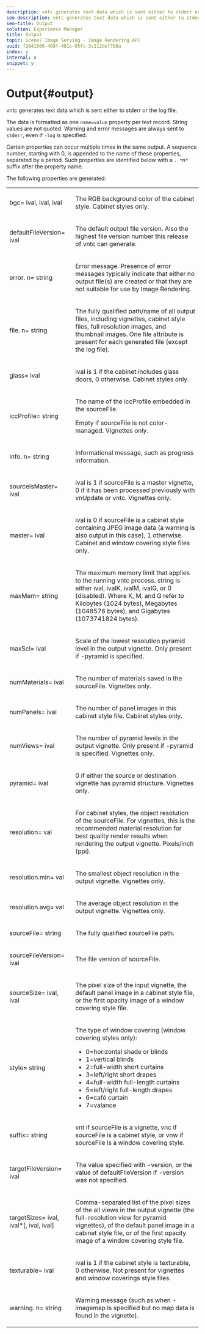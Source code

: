 ```yaml
---
description: vntc generates text data which is sent either to stderr or the log file.
seo-description: vntc generates text data which is sent either to stderr or the log file.
seo-title: Output
solution: Experience Manager
title: Output
topic: Scene7 Image Serving - Image Rendering API
uuid: f2041600-408f-481c-95fc-3c112def7b8a
index: y
internal: n
snippet: y
---
```


# Output{#output}

vntc generates text data which is sent either to stderr or the log file.

The data is formatted as one `name=value` property per text record. String values are not quoted. Warning and error messages are always sent to `stderr`, even if `-log` is specified.

Certain properties can occur multiple times in the same output. A sequence number, starting with 0, is appended to the name of these properties, separated by a period. Such properties are identified below with a `. *`n`*` suffix after the property name.

The following properties are generated:

<table id="simpletable_32AAA1A2DDB04BC6B86885E6223BF609"> 
 <tr class="strow"> 
  <td class="stentry"> <p><span class="codeph">bgc=<span class="varname"> ival</span>,<span class="varname"> ival</span>,<span class="varname"> ival</span></span> </p> </td> 
  <td class="stentry"> <p>The RGB background color of the cabinet style. Cabinet styles only. </p></td> 
 </tr> 
 <tr class="strow"> 
  <td class="stentry"> <p><span class="codeph">defaultFileVersion=<span class="varname"> ival</span></span> </p></td> 
  <td class="stentry"> <p>The default output file version. Also the highest file version number this release of <span class="filepath"> vntc</span> can generate. </p></td> 
 </tr> 
 <tr class="strow"> 
  <td class="stentry"> <p><span class="codeph">error.<span class="varname"> n</span>=<span class="varname"> string</span></span> </p></td> 
  <td class="stentry"> <p>Error message. Presence of error messages typically indicate that either no output file(s) are created or that they are not suitable for use by Image Rendering. </p></td> 
 </tr> 
 <tr class="strow"> 
  <td class="stentry"> <p><span class="codeph">file.<span class="varname"> n</span>=<span class="varname"> string</span></span> </p></td> 
  <td class="stentry"> <p>The fully qualified path/name of all output files, including vignettes, cabinet style files, full resolution images, and thumbnail images. One file attribute is present for each generated file (except the log file). </p></td> 
 </tr> 
 <tr class="strow"> 
  <td class="stentry"> <p><span class="codeph">glass=<span class="varname"> ival</span></span> </p></td> 
  <td class="stentry"> <p><span class="varname"> ival</span> is 1 if the cabinet includes glass doors, 0 otherwise. Cabinet styles only. </p></td> 
 </tr> 
 <tr class="strow"> 
  <td class="stentry"> <p><span class="codeph">iccProfile=<span class="varname"> string</span></span> </p></td> 
  <td class="stentry"> <p>The name of the iccProfile embedded in the <span class="varname"> sourceFile</span>. </p> <p>Empty if <span class="varname"> sourceFile</span> is not color-managed. Vignettes only. </p></td> 
 </tr> 
 <tr class="strow"> 
  <td class="stentry"> <p><span class="codeph">info.<span class="varname"> n</span>=<span class="varname"> string</span></span> </p></td> 
  <td class="stentry"> <p>Informational message, such as progress information. </p></td> 
 </tr> 
 <tr class="strow"> 
  <td class="stentry"> <p><span class="codeph">sourceIsMaster=<span class="varname"> ival</span></span> </p></td> 
  <td class="stentry"> <p><span class="varname"> ival</span> is 1 if <span class="varname"> sourceFile</span> is a master vignette, 0 if it has been processed previously with <span class="filepath"> vnUpdate</span> or <span class="filepath"> vntc</span>. Vignettes only. </p></td> 
 </tr> 
 <tr class="strow"> 
  <td class="stentry"> <p><span class="codeph">master=<span class="varname"> ival</span></span> </p></td> 
  <td class="stentry"> <p><span class="varname"> ival</span> is 0 if <span class="varname"> sourceFile</span> is a cabinet style containing JPEG image data (a warning is also output in this case), 1 otherwise. Cabinet and window covering style files only. </p></td> 
 </tr> 
 <tr class="strow"> 
  <td class="stentry"> <p><span class="codeph">maxMem=<span class="varname"> string</span></span> </p></td> 
  <td class="stentry"> <p>The maximum memory limit that applies to the running <span class="filepath"> vntc</span> process. <span class="varname"> string</span> is either <span class="varname"> ival</span>, <span class="varname"> ivalK</span>, <span class="varname"> ivalM</span>, <span class="varname"> ivalG</span>, or <span class="codeph"> 0</span> (disabled). Where <span class="varname"> K</span>, <span class="varname"> M</span>, and <span class="varname"> G</span> refer to Kilobytes (1024 bytes), Megabytes (1048576 bytes), and Gigabytes (1073741824 bytes). </p></td> 
 </tr> 
 <tr class="strow"> 
  <td class="stentry"> <p><span class="codeph">maxScl=<span class="varname"> ival</span></span> </p></td> 
  <td class="stentry"> <p>Scale of the lowest resolution pyramid level in the output vignette. Only present if <span class="codeph"> -pyramid</span> is specified. </p></td> 
 </tr> 
 <tr class="strow"> 
  <td class="stentry"> <p><span class="codeph">numMaterials=<span class="varname"> ival</span></span> </p></td> 
  <td class="stentry"> <p>The number of materials saved in the <span class="varname"> sourceFile</span>. Vignettes only. </p></td> 
 </tr> 
 <tr class="strow"> 
  <td class="stentry"> <p><span class="codeph">numPanels=<span class="codeph"> ival</span></span> </p></td> 
  <td class="stentry"> <p>The number of panel images in this cabinet style file. Cabinet styles only. </p></td> 
 </tr> 
 <tr class="strow"> 
  <td class="stentry"> <p><span class="codeph">numViews=<span class="codeph"> ival</span></span> </p></td> 
  <td class="stentry"> <p>The number of pyramid levels in the output vignette. Only present if -pyramid is specified. Vignettes only. </p></td> 
 </tr> 
 <tr class="strow"> 
  <td class="stentry"> <p><span class="codeph">pyramid=<span class="varname"> ival</span></span> </p></td> 
  <td class="stentry"> <p>0 if either the source or destination vignette has pyramid structure. Vignettes only. </p></td> 
 </tr> 
 <tr class="strow"> 
  <td class="stentry"> <p><span class="codeph">resolution=<span class="varname"> val</span></span> </p></td> 
  <td class="stentry"> <p>For cabinet styles, the object resolution of the<span class="varname"> sourceFile</span>. For vignettes, this is the recommended material resolution for best quality render results when rendering the output vignette. Pixels/inch (ppi). </p></td> 
 </tr> 
 <tr class="strow"> 
  <td class="stentry"> <p><span class="codeph">resolution.min=<span class="varname"> val</span></span> </p></td> 
  <td class="stentry"> <p>The smallest object resolution in the output vignette. Vignettes only. </p></td> 
 </tr> 
 <tr class="strow"> 
  <td class="stentry"> <p><span class="codeph">resolution.avg=<span class="varname"> val</span></span> </p></td> 
  <td class="stentry"> <p>The average object resolution in the output vignette. Vignettes only. </p></td> 
 </tr> 
 <tr class="strow"> 
  <td class="stentry"> <p><span class="codeph">sourceFile=<span class="varname"> string</span></span> </p></td> 
  <td class="stentry"> <p>The fully qualified <span class="varname"> sourceFile</span> path. </p></td> 
 </tr> 
 <tr class="strow"> 
  <td class="stentry"> <p><span class="codeph">sourceFileVersion=<span class="varname"> ival</span></span> </p></td> 
  <td class="stentry"> <p>The file version of <span class="varname"> sourceFile</span>. </p></td> 
 </tr> 
 <tr class="strow"> 
  <td class="stentry"> <p><span class="codeph">sourceSize=<span class="varname"> ival</span>,<span class="varname"> ival</span></span> </p></td> 
  <td class="stentry"> <p>The pixel size of the input vignette, the default panel image in a cabinet style file, or the first opacity image of a window covering style file. </p></td> 
 </tr> 
 <tr class="strow"> 
  <td class="stentry"> <p><span class="codeph">style=<span class="varname"> string</span></span> </p></td> 
  <td class="stentry"> <p>The type of window covering (window covering styles only): </p> <p> 
    <ul id="ul_51AECE556B8B40109FFAD2B315D0695C"> 
     <li id="li_3D3B9211C7AF4810883AE815BEBD4228">0=horizontal shade or blinds </li> 
     <li id="li_DE88052467D64ECDAEB29264FC3904E4">1=vertical blinds </li> 
     <li id="li_6F976CABF7244B20A471391A685ED05F"> 2=full-width short curtains </li> 
     <li id="li_E8D2B0B9189F4BDBB70E145E9196C1CD">3=left/right short drapes </li> 
     <li id="li_026F043A50D34C8AB850D9832F375DB7"> 4=full-width full-length curtains </li> 
     <li id="li_283A2E5BFF75461B8F697FFF0796361F"> 5=left/right full-length drapes </li> 
     <li id="li_E175BA9EAE1F46B89109F4892FF54656"> 6=café curtain </li> 
     <li id="li_79D2F7F68C4746F3B6742EFECD01BDD9"> 7=valance </li> 
    </ul> </p> </td> 
 </tr> 
 <tr class="strow"> 
  <td class="stentry"> <p><span class="codeph">suffix=<span class="varname"> string</span></span> </p></td> 
  <td class="stentry"> <p><span class="codeph"> vnt</span> if <span class="varname"> sourceFile</span> is a vignette, <span class="codeph"> vnc</span> if <span class="varname"> sourceFile</span> is a cabinet style, or <span class="codeph"> vnw</span> if <span class="varname"> sourceFile</span> is a window covering style. </p></td> 
 </tr> 
 <tr class="strow"> 
  <td class="stentry"> <p><span class="codeph">targetFileVersion=<span class="varname"> ival</span></span> </p></td> 
  <td class="stentry"> <p>The value specified with <span class="codeph"> -version</span>, or the value of<span class="codeph"> defaultFileVersion</span> if<span class="codeph"> -version</span> was not specified. </p></td> 
 </tr> 
 <tr class="strow"> 
  <td class="stentry"> <p><span class="codeph">targetSizes=<span class="varname"> ival</span>,<span class="varname"> ival</span>*[,<span class="varname"> ival</span>,<span class="varname"> ival</span>]</span> </p></td> 
  <td class="stentry"> <p>Comma-separated list of the pixel sizes of the all views in the output vignette (the full-resolution view for pyramid vignettes), of the default panel image in a cabinet style file, or of the first opacity image of a window covering style file. </p> </td> 
 </tr> 
 <tr class="strow"> 
  <td class="stentry"> <p><span class="codeph">texturable=<span class="varname"> ival</span></span> </p></td> 
  <td class="stentry"> <p><span class="varname"> ival</span> is 1 if the cabinet style is texturable, 0 otherwise. Not present for vignettes and window coverings style files. </p></td> 
 </tr> 
 <tr class="strow"> 
  <td class="stentry"> <p><span class="codeph">warning.<span class="varname"> n</span>=<span class="varname"> string</span></span> </p></td> 
  <td class="stentry"> <p>Warning message (such as when <span class="codeph"> -imagemap</span> is specified but no map data is found in the vignette). </p></td> 
 </tr> 
</table>

